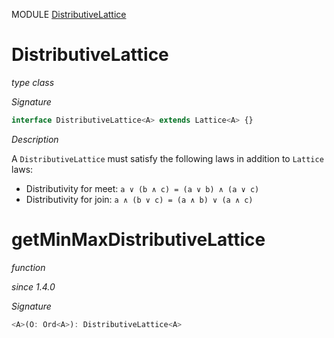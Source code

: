 MODULE [DistributiveLattice](https://github.com/gcanti/fp-ts/blob/master/src/DistributiveLattice.ts)

# DistributiveLattice

_type class_

_Signature_

```ts
interface DistributiveLattice<A> extends Lattice<A> {}
```

_Description_

A `DistributiveLattice` must satisfy the following laws in addition to `Lattice` laws:

* Distributivity for meet: `a ∨ (b ∧ c) = (a ∨ b) ∧ (a ∨ c)`
* Distributivity for join: `a ∧ (b ∨ c) = (a ∧ b) ∨ (a ∧ c)`

# getMinMaxDistributiveLattice

_function_

_since 1.4.0_

_Signature_

```ts
<A>(O: Ord<A>): DistributiveLattice<A>
```
